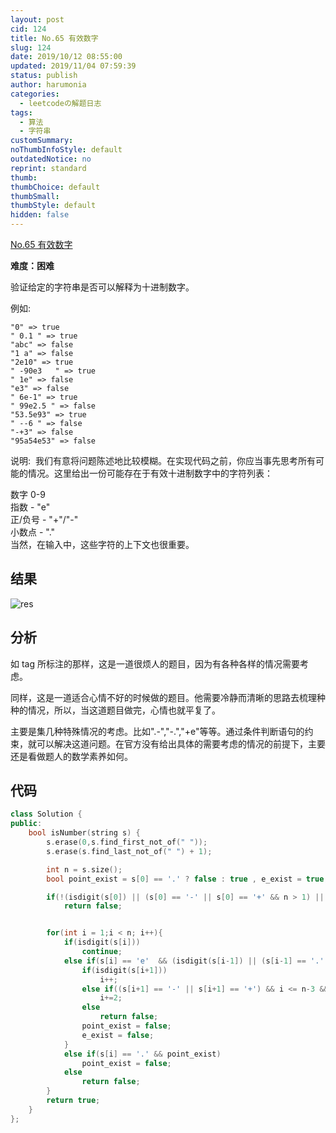 ```yaml
---
layout: post
cid: 124
title: No.65 有效数字
slug: 124
date: 2019/10/12 08:55:00
updated: 2019/11/04 07:59:39
status: publish
author: harumonia
categories:
  - leetcodeの解题日志
tags:
  - 算法
  - 字符串
customSummary:
noThumbInfoStyle: default
outdatedNotice: no
reprint: standard
thumb:
thumbChoice: default
thumbSmall:
thumbStyle: default
hidden: false
---
```


[No.65 有效数字](https://leetcode-cn.com/problems/valid-number/)

**难度：困难**

验证给定的字符串是否可以解释为十进制数字。

<!-- more -->

例如:

    "0" => true
    " 0.1 " => true
    "abc" => false
    "1 a" => false
    "2e10" => true
    " -90e3   " => true
    " 1e" => false
    "e3" => false
    " 6e-1" => true
    " 99e2.5 " => false
    "53.5e93" => true
    " --6 " => false
    "-+3" => false
    "95a54e53" => false

说明:  我们有意将问题陈述地比较模糊。在实现代码之前，你应当事先思考所有可能的情况。这里给出一份可能存在于有效十进制数字中的字符列表：

数字 0-9  
指数 - "e"  
正/负号 - "+"/"-"  
小数点 - "."  
当然，在输入中，这些字符的上下文也很重要。

## 结果

![res](https://harumona-blog.oss-cn-beijing.aliyuncs.com/old_articles/387135797.png?Expires=1602310817&)

## 分析

如 tag 所标注的那样，这是一道很烦人的题目，因为有各种各样的情况需要考虑。

同样，这是一道适合心情不好的时候做的题目。他需要冷静而清晰的思路去梳理种种的情况，所以，当这道题目做完，心情也就平复了。

主要是集几种特殊情况的考虑。比如".-","-.","+e"等等。通过条件判断语句的约束，就可以解决这道问题。在官方没有给出具体的需要考虑的情况的前提下，主要还是看做题人的数学素养如何。

## 代码

```cpp
class Solution {
public:
    bool isNumber(string s) {
        s.erase(0,s.find_first_not_of(" "));
        s.erase(s.find_last_not_of(" ") + 1);

        int n = s.size();
        bool point_exist = s[0] == '.' ? false : true , e_exist = true;

        if(!(isdigit(s[0]) || (s[0] == '-' || s[0] == '+' && n > 1) || (s[0] == '.' && n >1)) || s == "+." || s == "-.")
            return false;


        for(int i = 1;i < n; i++){
            if(isdigit(s[i]))
                continue;
            else if(s[i] == 'e'  && (isdigit(s[i-1]) || (s[i-1] == '.' && isdigit(s[i-2]))) && e_exist){
                if(isdigit(s[i+1]))
                    i++;
                else if((s[i+1] == '-' || s[i+1] == '+') && i <= n-3 && isdigit(s[i+2]))
                    i+=2;
                else
                    return false;
                point_exist = false;
                e_exist = false;
            }
            else if(s[i] == '.' && point_exist)
                point_exist = false;
            else
                return false;
        }
        return true;
    }
};
```

